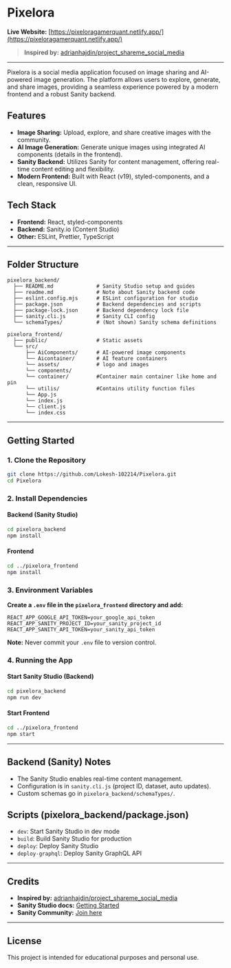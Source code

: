 # Pixelora

**Live Website:** [https://pixeloragamerquant.netlify.app/](https://pixeloragamerquant.netlify.app/)

> **Inspired by:** [adrianhajdin/project_shareme_social_media](https://github.com/adrianhajdin/project_shareme_social_media)

---

Pixelora is a social media application focused on image sharing and AI-powered image generation. The platform allows users to explore, generate, and share images, providing a seamless experience powered by a modern frontend and a robust Sanity backend.

## Features

- **Image Sharing:** Upload, explore, and share creative images with the community.
- **AI Image Generation:** Generate unique images using integrated AI components (details in the frontend).
- **Sanity Backend:** Utilizes Sanity for content management, offering real-time content editing and flexibility.
- **Modern Frontend:** Built with React (v19), styled-components, and a clean, responsive UI.

## Tech Stack

- **Frontend:** React, styled-components
- **Backend:** Sanity.io (Content Studio)
- **Other:** ESLint, Prettier, TypeScript

---

## Folder Structure

```
pixelora_backend/
  ├── README.md              # Sanity Studio setup and guides
  ├── readme.md              # Note about Sanity backend code
  ├── eslint.config.mjs      # ESLint configuration for studio
  ├── package.json           # Backend dependencies and scripts
  ├── package-lock.json      # Backend dependency lock file
  ├── sanity.cli.js          # Sanity CLI config
  └── schemaTypes/           # (Not shown) Sanity schema definitions

pixelora_frontend/
  ├── public/                # Static assets
  └── src/
      ├── AiComponents/      # AI-powered image components
      └── Aicontainer/       # AI feature containers
      └── assets/            # logo and images 
      └── components/        
      └── container/         #Container main container like home and pin
      └── utilis/            #Contains utility function files
      └── App.js
      └── index.js
      └── client.js
      └── index.css
```

---

## Getting Started

### 1. Clone the Repository

```sh
git clone https://github.com/Lokesh-102214/Pixelora.git
cd Pixelora
```

### 2. Install Dependencies

#### Backend (Sanity Studio)

```sh
cd pixelora_backend
npm install
```

#### Frontend

```sh
cd ../pixelora_frontend
npm install
```

### 3. Environment Variables

**Create a `.env` file in the `pixelora_frontend` directory and add:**

```
REACT_APP_GOOGLE_API_TOKEN=your_google_api_token
REACT_APP_SANITY_PROJECT_ID=your_sanity_project_id
REACT_APP_SANITY_API_TOKEN=your_sanity_api_token
```

**Note:** Never commit your `.env` file to version control.

### 4. Running the App

#### Start Sanity Studio (Backend)

```sh
cd pixelora_backend
npm run dev
```

#### Start Frontend

```sh
cd ../pixelora_frontend
npm start
```

---

## Backend (Sanity) Notes

- The Sanity Studio enables real-time content management.
- Configuration is in `sanity.cli.js` (project ID, dataset, auto updates).
- Custom schemas go in `pixelora_backend/schemaTypes/`.

## Scripts (pixelora_backend/package.json)

- `dev`: Start Sanity Studio in dev mode
- `build`: Build Sanity Studio for production
- `deploy`: Deploy Sanity Studio
- `deploy-graphql`: Deploy Sanity GraphQL API

---

## Credits

- **Inspired by:** [adrianhajdin/project_shareme_social_media](https://github.com/adrianhajdin/project_shareme_social_media)
- **Sanity Studio docs:** [Getting Started](https://www.sanity.io/docs/introduction/getting-started)
- **Sanity Community:** [Join here](https://www.sanity.io/community/join)

---

## License

This project is intended for educational purposes and personal use.
